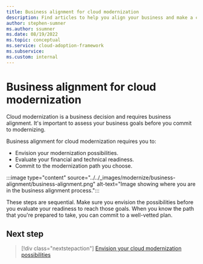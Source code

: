```yaml
---
title: Business alignment for cloud modernization
description: Find articles to help you align your business and make a commitment toward your modernization effort.
author: stephen-sumner
ms.author: ssumner
ms.date: 08/19/2022
ms.topic: conceptual
ms.service: cloud-adoption-framework
ms.subservice:
ms.custom: internal
---
```


# Business alignment for cloud modernization

Cloud modernization is a business decision and requires business alignment. It's important to assess your business goals before you commit to modernizing. 

Business alignment for cloud modernization requires you to:

- Envision your modernization possibilities.
- Evaluate your financial and technical readiness.
- Commit to the modernization path you choose.

:::image type="content" source="../../_images/modernize/business-alignment/business-alignment.png" alt-text="Image showing where you are in the business alignment process.":::

These steps are sequential. Make sure you envision the possibilities before you evaluate your readiness to reach those goals. When you know the path that you're prepared to take, you can commit to a well-vetted plan.

## Next step

>[!div class="nextstepaction"]
> [Envision your cloud modernization possibilities](../../modernize/business-alignment/envision-cloud-modernization.md)
